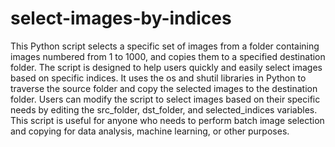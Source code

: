 # select-images-by-indices
 This Python script selects a specific set of images from a folder containing images numbered from 1 to 1000, and copies them to a specified destination folder. The script is designed to help users quickly and easily select images based on specific indices. It uses the os and shutil libraries in Python to traverse the source folder and copy the selected images to the destination folder. Users can modify the script to select images based on their specific needs by editing the src_folder, dst_folder, and selected_indices variables. This script is useful for anyone who needs to perform batch image selection and copying for data analysis, machine learning, or other purposes.
